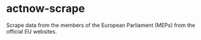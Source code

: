 # actnow-scrape

Scrape data from the members of the European Parliament (MEPs) from the official EU websites.
